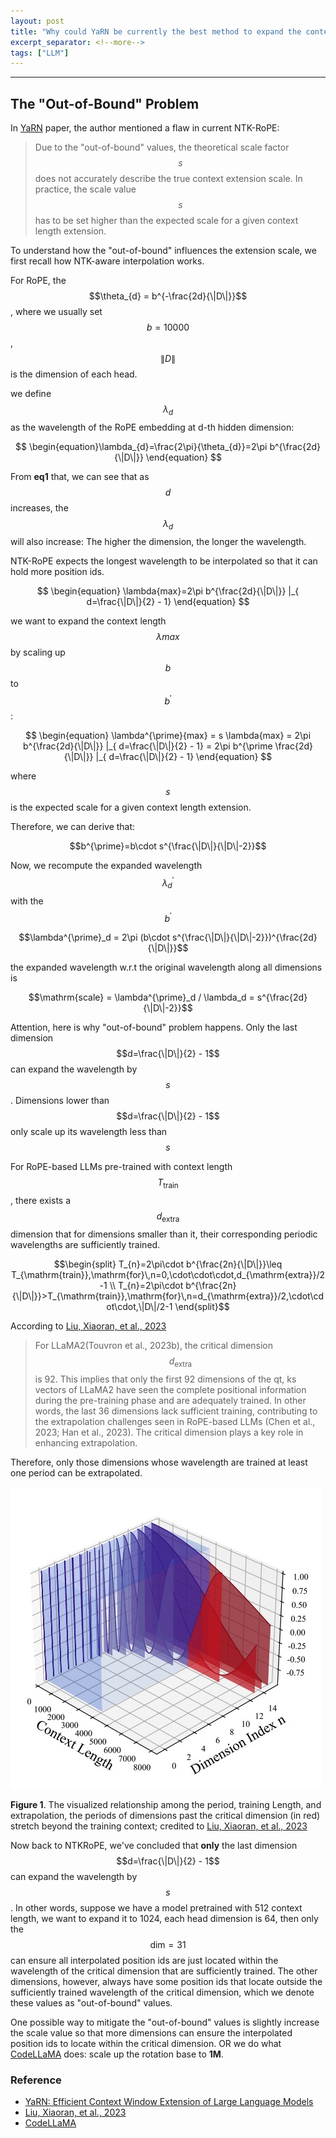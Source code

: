 ```yaml
---
layout: post
title: "Why could YaRN be currently the best method to expand the context length"
excerpt_separator: <!--more-->
tags: ["LLM"]
---
```


<hr>

## The "Out-of-Bound" Problem

In [YaRN](https://arxiv.org/pdf/2309.00071.pdf) paper, the author mentioned a flaw in current NTK-RoPE:
> Due to the "out-of-bound" values, the theoretical scale factor $$s$$ does not accurately describe the true
context extension scale. In practice, the scale value $$s$$ has to be set higher than the expected scale for
a given context length extension.

To understand how the "out-of-bound" influences the extension scale, we first recall how NTK-aware interpolation works.

For RoPE, the $$\theta_{d} = b^{-\frac{2d}{\|D\|}}$$, where we usually set $$b = 10000$$, $$\|D\|$$ is the dimension of each head.

we define $$\lambda_{d}$$ as the wavelength of the RoPE embedding at d-th hidden dimension:

$$ \begin{equation}\lambda_{d}=\frac{2\pi}{\theta_{d}}=2\pi b^{\frac{2d}{\|D\|}} \end{equation} $$ 

From **eq1** that, we can see that as $$d$$ increases, the $$\lambda_{d}$$ will also increase: The higher the dimension, the longer the wavelength.

NTK-RoPE expects the longest wavelength to be interpolated so that it can hold more position ids.

$$ \begin{equation} \lambda{max}=2\pi b^{\frac{2d}{\|D\|}} |_{ d=\frac{\|D\|}{2} - 1} \end{equation} $$ 

we want to expand the context length $$\lambda{max}$$ by scaling up $$b$$ to $$b^{\prime}$$:

$$ \begin{equation} \lambda^{\prime}{max} = s \lambda{max} = 2\pi b^{\frac{2d}{\|D\|}} |_{ d=\frac{\|D\|}{2} - 1} = 2\pi b^{\prime \frac{2d}{\|D\|}} |_{ d=\frac{\|D\|}{2} - 1} \end{equation} $$

where $$s$$ is the expected scale for a given context length extension.

Therefore, we can derive that:

$$b^{\prime}=b\cdot s^{\frac{\|D\|}{\|D\|-2}}$$

Now, we recompute the expanded wavelength $$\lambda^{\prime}_d$$ with the $$b^{\prime}$$

$$\lambda^{\prime}_d = 2\pi (b\cdot s^{\frac{\|D\|}{\|D\|-2}})^{\frac{2d}{\|D\|}}$$

the expanded wavelength w.r.t the original wavelength along all dimensions is

$$\mathrm{scale} = \lambda^{\prime}_d / \lambda_d = s^{\frac{2d}{\|D\|-2}}$$

Attention, here is why "out-of-bound" problem happens. Only the last dimension $$d=\frac{\|D\|}{2} - 1$$ can expand the wavelength by $$s$$.
Dimensions lower than $$d=\frac{\|D\|}{2} - 1$$ only scale up its wavelength less than $$s$$

For RoPE-based LLMs pre-trained with context length $$T_{\mathrm{train}}$$, there exists a $$d_{\mathrm{extra}}$$ dimension that for dimensions smaller than it, their corresponding periodic wavelengths are sufficiently trained.

$$\begin{split}
T_{n}=2\pi\cdot b^{\frac{2n}{\|D\|}}\leq T_{\mathrm{train}},\mathrm{for}\,n=0,\cdot\cdot\cdot,d_{\mathrm{extra}}/2-1 \\
T_{n}=2\pi\cdot b^{\frac{2n}{\|D\|}}>T_{\mathrm{train}},\mathrm{for}\,n=d_{\mathrm{extra}}/2,\cdot\cdot\cdot,\|D\|/2-1
\end{split}$$

According to [Liu, Xiaoran, et al., 2023](https://arxiv.org/abs/2310.05209)
> For LLaMA2(Touvron et al., 2023b), the critical dimension $$d_{\mathrm{extra}}$$ is 92. This implies that only the
first 92 dimensions of the qt, ks vectors of LLaMA2 have seen the complete positional information
during the pre-training phase and are adequately trained. In other words, the last 36 dimensions lack
sufficient training, contributing to the extrapolation challenges seen in RoPE-based LLMs (Chen
et al., 2023; Han et al., 2023). The critical dimension plays a key role in enhancing extrapolation.

Therefore, only those dimensions whose wavelength are trained at least one period can be extrapolated.

![wavelength](https://raw.githubusercontent.com/NormXU/NormXU.github.io/main/_data/resources/blog/2/wavelength.jpeg)

**Figure 1**. The visualized relationship among the period, training Length, and extrapolation, the periods of dimensions
past the critical dimension (in red) stretch beyond the training context; credited to [Liu, Xiaoran, et al., 2023](https://arxiv.org/abs/2310.05209)

Now back to NTKRoPE, we've concluded that **only** the last dimension $$d=\frac{\|D\|}{2} - 1$$ can expand the wavelength by $$s$$. In other words, suppose we have a model pretrained with 512 context length, we want to
expand it to 1024, each head dimension is 64, then only the $$\mathrm{dim}=31$$ can ensure all interpolated position ids are just located within the wavelength of the critical dimension that are sufficiently trained. The other dimensions, however, always have some position ids that locate outside the sufficiently trained wavelength of the critical dimension, which we denote these values as "out-of-bound" values.

One possible way to mitigate the "out-of-bound" values is slightly increase the scale value so that more dimensions can ensure the interpolated position ids to locate within the critical dimension. OR
we do what [CodeLLaMA](https://arxiv.org/abs/2308.12950) does: scale up the rotation base to **1M**.

### Reference
- [YaRN: Efficient Context Window Extension of Large Language Models](https://github.com/jquesnelle/yarn/tree/master)
- [Liu, Xiaoran, et al., 2023](https://arxiv.org/abs/2310.05209)
- [CodeLLaMA](https://arxiv.org/abs/2308.12950)